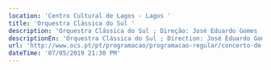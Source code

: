```yaml
---
location: 'Centro Cultural de Lagos - Lagos '
title: 'Orquestra Clássica do Sul '
description: 'Orquestra Clássica do Sul ; Direção: José Eduardo Gomes '
descriptionEn: 'Orquestra Clássica do Sul ; Direction: José Eduardo Gomes '
url: 'http://www.ocs.pt/pt/programacao/programacao-regular/concerto-de-verao-lagos'
dateTime: '07/05/2019 21:30 PM'
---
```


